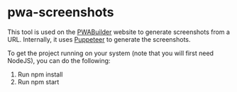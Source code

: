 # pwa-screenshots

This tool is used on the [PWABuilder](https://www.pwabuilder.com/) website to generate screenshots from a URL. Internally, it uses [Puppeteer](https://developers.google.com/web/tools/puppeteer/) to generate the screenshots.

To get the project running on your system (note that you will first need NodeJS), you can do the following:
1. Run npm install
2. Run npm start
